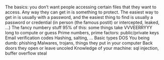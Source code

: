 The basics:  you don’t want people accessing certain files that they want to access.
	Any way they can get in is something to protect.  The easiest way to get in is usually with a password, and the easiest thing to find is usually a password or credential (in person (the famous postit) or intercepted, leaked, …)
The fancy numbery stuff
95% of this:  some things take VVVEERRYYY long to compute or guess
Prime numbers, prime factors:  public/private keys
Email verification codes
Hashing, salting, …
Basic types
	DOS
	You being dumb: phishing
	Malwares, trojans,   things they put in your computer
	Back doors they open or leave uncoled
	Knowledge of your machine: sql injection,  buffer overflow
	steal
